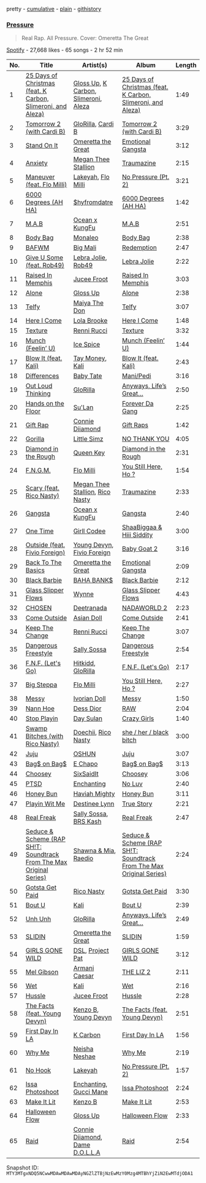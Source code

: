 pretty - [cumulative](/playlists/cumulative/37i9dQZF1DWZwCeILEyQAy.md) - [plain](/playlists/plain/37i9dQZF1DWZwCeILEyQAy) - [githistory](https://github.githistory.xyz/mackorone/spotify-playlist-archive/blob/main/playlists/plain/37i9dQZF1DWZwCeILEyQAy)

### [Pressure](https://open.spotify.com/playlist/37i9dQZF1DWZwCeILEyQAy)

> Real Rap\. All Pressure\. Cover: Omeretta The Great

[Spotify](https://open.spotify.com/user/spotify) - 27,668 likes - 65 songs - 2 hr 52 min

| No. | Title | Artist(s) | Album | Length |
|---|---|---|---|---|
| 1 | [25 Days of Christmas \(feat\. K Carbon, Slimeroni, and Aleza\)](https://open.spotify.com/track/3FbjvZ0r9yIZAT8YXtWItC) | [Gloss Up](https://open.spotify.com/artist/7eDFwYpqsAROCZibWYr5C1), [K Carbon](https://open.spotify.com/artist/5LxoXQBUoD5oftz6xQLv9y), [Slimeroni](https://open.spotify.com/artist/1aSHAWLQKX1Ln5yoHh8mTq), [Aleza](https://open.spotify.com/artist/0cTIgkgGfLEoAAKV7tJnRz) | [25 Days of Christmas \(feat\. K Carbon, Slimeroni, and Aleza\)](https://open.spotify.com/album/1BiH7myT4q3TP9kDTJxjbr) | 1:49 |
| 2 | [Tomorrow 2 \(with Cardi B\)](https://open.spotify.com/track/7KXVIAuw3m2hxZanrpSXS3) | [GloRilla](https://open.spotify.com/artist/2qoQgPAilErOKCwE2Y8wOG), [Cardi B](https://open.spotify.com/artist/4kYSro6naA4h99UJvo89HB) | [Tomorrow 2 \(with Cardi B\)](https://open.spotify.com/album/5o1xUBd8aM7qFhjlBXiIpb) | 3:29 |
| 3 | [Stand On It](https://open.spotify.com/track/5vttUta1Kn5aDGiHopxozA) | [Omeretta the Great](https://open.spotify.com/artist/3wFzTRAvCLEACzbRmgBEHx) | [Emotional Gangsta](https://open.spotify.com/album/09wAIQk3bRrbBlNQZXBv2C) | 3:12 |
| 4 | [Anxiety](https://open.spotify.com/track/6Ve9MNsl8OFg6rHd227bYh) | [Megan Thee Stallion](https://open.spotify.com/artist/181bsRPaVXVlUKXrxwZfHK) | [Traumazine](https://open.spotify.com/album/4YP0h2KGDb20eJuStnBvim) | 2:15 |
| 5 | [Maneuver \(feat\. Flo Milli\)](https://open.spotify.com/track/4bWGHob6LSJ6XV2NtEo5Zi) | [Lakeyah](https://open.spotify.com/artist/77gMBvQ2frbQAPyCeoYGm7), [Flo Milli](https://open.spotify.com/artist/08PvCOlef4xdOr20jFSTPd) | [No Pressure \(Pt\. 2\)](https://open.spotify.com/album/7qFvB2y0azbdCp9j1dyRai) | 3:21 |
| 6 | [6000 Degrees \(AH HA\)](https://open.spotify.com/track/5no1uAP51SFQzZqITUxsfG) | [$hyfromdatre](https://open.spotify.com/artist/3f0iI02WmX2ozlN86BhnmC) | [6000 Degrees \(AH HA\)](https://open.spotify.com/album/4xX7TRWNeiqsCfCgGB5SkH) | 1:42 |
| 7 | [M.A.B](https://open.spotify.com/track/7mU3sIIQtsJ3PlHfMX3rtJ) | [Ocean x KungFu](https://open.spotify.com/artist/1WEXyd2RFcNvcHbCydwP78) | [M.A.B](https://open.spotify.com/album/5snNIfBKB1GssrKQg8zW2c) | 2:51 |
| 8 | [Body Bag](https://open.spotify.com/track/04b0tLlmpRhukCXaXT6l2J) | [Monaleo](https://open.spotify.com/artist/2sflbTtCirog5VxD6jPAfb) | [Body Bag](https://open.spotify.com/album/1uGar7MLJx7xRxSttyCw75) | 2:38 |
| 9 | [BAFWM](https://open.spotify.com/track/47q42DLArt5uwS8oQso7Yy) | [Big Mali](https://open.spotify.com/artist/7x34WSbxJuJnz7pMPWg4Yz) | [Redemption](https://open.spotify.com/album/3WGdvwAomZimfvzf1GT0Er) | 2:47 |
| 10 | [Give U Some \(feat\. Rob49\)](https://open.spotify.com/track/1SDPlyCpP441BhYKcupxc0) | [Lebra Jolie](https://open.spotify.com/artist/3ej8SuMJzEgwFLe2lCBikV), [Rob49](https://open.spotify.com/artist/1jBoSSrbz9n4ehQWA4cZgB) | [Lebra Jolie](https://open.spotify.com/album/28zSKv6y1iWehsGpxGbpW6) | 2:22 |
| 11 | [Raised In Memphis](https://open.spotify.com/track/0jiiCreJo7AbZS0IGOgilc) | [Jucee Froot](https://open.spotify.com/artist/7BtDOCA9U1krM87JITg6bF) | [Raised In Memphis](https://open.spotify.com/album/3pJHIhucJv21752L6wYSwe) | 3:03 |
| 12 | [Alone](https://open.spotify.com/track/4dRnee7aZfEe4DKBIY7otj) | [Gloss Up](https://open.spotify.com/artist/7eDFwYpqsAROCZibWYr5C1) | [Alone](https://open.spotify.com/album/3FzO2HSNQXKeT6XVeeEgws) | 2:38 |
| 13 | [Telfy](https://open.spotify.com/track/4vj1VHAC9n8ZodCqdnauS7) | [Maiya The Don](https://open.spotify.com/artist/6S6u5pS5ywg7rv50rhpobQ) | [Telfy](https://open.spotify.com/album/6jzTgp5UKMbNgqbTbKbDZo) | 3:07 |
| 14 | [Here I Come](https://open.spotify.com/track/24JTap3Y2LHb3icc5iIkNj) | [Lola Brooke](https://open.spotify.com/artist/2Ggj5XNlIb4Lnbqe307FyB) | [Here I Come](https://open.spotify.com/album/5yEN89IGBwa3y0tP2qWAnK) | 1:48 |
| 15 | [Texture](https://open.spotify.com/track/6PVRA5iRJrIEMTGwx45yoA) | [Renni Rucci](https://open.spotify.com/artist/5RnUS48fC3nHEjbKeb8TPz) | [Texture](https://open.spotify.com/album/25wwmPMZFuMCFYdholXIIL) | 3:32 |
| 16 | [Munch \(Feelin’ U\)](https://open.spotify.com/track/1jOgJN75btuUONIdf57vHz) | [Ice Spice](https://open.spotify.com/artist/3LZZPxNDGDFVSIPqf4JuEf) | [Munch \(Feelin’ U\)](https://open.spotify.com/album/0LgFPcU3P2HLGUtBQTBBpv) | 1:44 |
| 17 | [Blow It \(feat\. Kali\)](https://open.spotify.com/track/6dGrg1FaSIuplGe01CkL2I) | [Tay Money](https://open.spotify.com/artist/6R6EfP43F8ZuMcilsE4zs7), [Kali](https://open.spotify.com/artist/1YRqgFNXqRyMDRr8ClS1NL) | [Blow It \(feat\. Kali\)](https://open.spotify.com/album/5EmxmoOuOzwi2sMH6kLiP9) | 2:43 |
| 18 | [Differences](https://open.spotify.com/track/7fMwzEtUwvaV45uArYs2Uv) | [Baby Tate](https://open.spotify.com/artist/3IJ21966TwNZI24MwZHMu4) | [Mani/Pedi](https://open.spotify.com/album/1PggRLfABCLlNktVA64NDh) | 3:16 |
| 19 | [Out Loud Thinking](https://open.spotify.com/track/0EF2x6DfhDECvRVTdJvBDs) | [GloRilla](https://open.spotify.com/artist/2qoQgPAilErOKCwE2Y8wOG) | [Anyways, Life’s Great…](https://open.spotify.com/album/1kLWQJYzHP0kX6peGevMkC) | 2:50 |
| 20 | [Hands on the Floor](https://open.spotify.com/track/0dXjSZ5dX51mZaynbdQeWH) | [Su'Lan](https://open.spotify.com/artist/5Z76BEGQXFYvZxbJx9fL4g) | [Forever Da Gang](https://open.spotify.com/album/1DWBzaZdbcePhYHTDOfi8p) | 2:25 |
| 21 | [Gift Rap](https://open.spotify.com/track/3IVy03WUwjAxp1J5vRudHU) | [Connie Diiamond](https://open.spotify.com/artist/0XJA8RpM6VgQeIYzjnP8wK) | [Gift Raps](https://open.spotify.com/album/66hkSeT4D5DrIzzUZ7lBIF) | 1:42 |
| 22 | [Gorilla](https://open.spotify.com/track/0pJO1tc1GpnxFyQp6Zp82r) | [Little Simz](https://open.spotify.com/artist/6eXZu6O7nAUA5z6vLV8NKI) | [NO THANK YOU](https://open.spotify.com/album/57263zG8Md6XZ9lBUPPYCm) | 4:05 |
| 23 | [Diamond in the Rough](https://open.spotify.com/track/7o4YKb7XhbLGvzJ7CXrkHD) | [Queen Key](https://open.spotify.com/artist/3IhYHKVt0Q9vxCCwiCHahR) | [Diamond in the Rough](https://open.spotify.com/album/0OyiVMDfxkwIfXn5U32iWn) | 2:31 |
| 24 | [F.N.G.M.](https://open.spotify.com/track/1Dzr6fYP7xU0DHD4U7C6WG) | [Flo Milli](https://open.spotify.com/artist/08PvCOlef4xdOr20jFSTPd) | [You Still Here, Ho ?](https://open.spotify.com/album/42C76ZnwdWqEu6zs6NFW1A) | 1:54 |
| 25 | [Scary \(feat\. Rico Nasty\)](https://open.spotify.com/track/0QWauSvdEXExwUUDa4QCsj) | [Megan Thee Stallion](https://open.spotify.com/artist/181bsRPaVXVlUKXrxwZfHK), [Rico Nasty](https://open.spotify.com/artist/2OaHYHb2XcFPvqL3VsyPzU) | [Traumazine](https://open.spotify.com/album/4YP0h2KGDb20eJuStnBvim) | 2:33 |
| 26 | [Gangsta](https://open.spotify.com/track/2DvNZZdyX0ikBzoQLuESiW) | [Ocean x KungFu](https://open.spotify.com/artist/1WEXyd2RFcNvcHbCydwP78) | [Gangsta](https://open.spotify.com/album/6sktE5uRRrWv61xx3f7VsC) | 2:40 |
| 27 | [One Time](https://open.spotify.com/track/7jxcUErTR6k32uunWgVbgl) | [Girll Codee](https://open.spotify.com/artist/2yNSw1444IAEFmZBDr9saO) | [ShaaBiggaa & Hiii Siddity](https://open.spotify.com/album/4mT8qhNHsh2cxrY3TSCEqM) | 3:00 |
| 28 | [Outside \(feat\. Fivio Foreign\)](https://open.spotify.com/track/5lx5zu37Rf592Iby01kroZ) | [Young Devyn](https://open.spotify.com/artist/5JPJZcr0m2OkOEA1pagpSb), [Fivio Foreign](https://open.spotify.com/artist/14CHVeJGrR5xgUGQFV5BVM) | [Baby Goat 2](https://open.spotify.com/album/77KBd69KrqhbtxT5VKe6bC) | 3:16 |
| 29 | [Back To The Basics](https://open.spotify.com/track/0zKpWmBCHseu9ewM1BUII7) | [Omeretta the Great](https://open.spotify.com/artist/3wFzTRAvCLEACzbRmgBEHx) | [Emotional Gangsta](https://open.spotify.com/album/09wAIQk3bRrbBlNQZXBv2C) | 2:09 |
| 30 | [Black Barbie](https://open.spotify.com/track/7vtIPEv0Oom2B5XWh6aSil) | [BAHA BANK$](https://open.spotify.com/artist/0RCAPjosUl0X0PehJ5GKJz) | [Black Barbie](https://open.spotify.com/album/29Z0vuw4ddQvCM0mKE5gJu) | 2:12 |
| 31 | [Glass Slipper Flows](https://open.spotify.com/track/3vErHLskgUGG6CRu07Aggn) | [Wynne](https://open.spotify.com/artist/3fhz0PcZrd3o3xB8APuoPX) | [Glass Slipper Flows](https://open.spotify.com/album/0o4eULaAwjLBMR2Ut7oiRq) | 4:43 |
| 32 | [CHOSEN](https://open.spotify.com/track/4iWKWmaiUfSsREuTD4C0Bs) | [Deetranada](https://open.spotify.com/artist/2wZt8FDVui01y98mChSK0t) | [NADAWORLD 2](https://open.spotify.com/album/2xvKxZaBXgG2VfzxL7Cftd) | 2:23 |
| 33 | [Come Outside](https://open.spotify.com/track/7GUfVFTW0A0tJsfXOHSo9R) | [Asian Doll](https://open.spotify.com/artist/4guK7U9J36z76E1tWecJ0J) | [Come Outside](https://open.spotify.com/album/43KMwZRQfScNnsSKdjWliV) | 2:41 |
| 34 | [Keep The Change](https://open.spotify.com/track/2VlR46jqhpWZKmD8RmZCWl) | [Renni Rucci](https://open.spotify.com/artist/5RnUS48fC3nHEjbKeb8TPz) | [Keep The Change](https://open.spotify.com/album/0KePZJdZrkswyYtFmY4ZzC) | 3:07 |
| 35 | [Dangerous Freestyle](https://open.spotify.com/track/7jxAphH9y4g88DSZQGSMYr) | [Sally Sossa](https://open.spotify.com/artist/58q28H7IgX06YXkPvUtGgR) | [Dangerous Freestyle](https://open.spotify.com/album/6wkGbQOtWNtbn3KLuYgyRI) | 2:54 |
| 36 | [F.N.F\. \(Let's Go\)](https://open.spotify.com/track/1vrFJDrysqmsNAgyjBzx4f) | [Hitkidd](https://open.spotify.com/artist/5pR1zWq3UPsOpW1pTWayLf), [GloRilla](https://open.spotify.com/artist/2qoQgPAilErOKCwE2Y8wOG) | [F.N.F\. \(Let's Go\)](https://open.spotify.com/album/1FkcZKerCfWg4nUItVHf9B) | 2:17 |
| 37 | [Big Steppa](https://open.spotify.com/track/4wS4YABWUMDxcbImu3llWL) | [Flo Milli](https://open.spotify.com/artist/08PvCOlef4xdOr20jFSTPd) | [You Still Here, Ho ?](https://open.spotify.com/album/42C76ZnwdWqEu6zs6NFW1A) | 2:27 |
| 38 | [Messy](https://open.spotify.com/track/6BDfPXdc5LePckeLSN9z8I) | [Ivorian Doll](https://open.spotify.com/artist/5zWJtrglcTFohMajO2qrgd) | [Messy](https://open.spotify.com/album/6EMJGoV0haYpSrqH3pSwzO) | 1:50 |
| 39 | [Nann Hoe](https://open.spotify.com/track/3umaJVPB3ux55pcPAUNOZn) | [Dess Dior](https://open.spotify.com/artist/1RnSjp7u3KIyEJbRiQLs9O) | [RAW](https://open.spotify.com/album/7qjfG80Q4046ra6Pvn6yLc) | 2:04 |
| 40 | [Stop Playin](https://open.spotify.com/track/3dMS8mbPjRvGgiWPobV5lP) | [Day Sulan](https://open.spotify.com/artist/5wrJuArO5sOmhl2QJ1Z0sk) | [Crazy Girls](https://open.spotify.com/album/4v2qjXfnaXaqzjeAgG2ArU) | 1:40 |
| 41 | [Swamp Bitches \(with Rico Nasty\)](https://open.spotify.com/track/2aOG6jVZnTqZwEhjGTcFMM) | [Doechii](https://open.spotify.com/artist/4E2rKHVDssGJm2SCDOMMJB), [Rico Nasty](https://open.spotify.com/artist/2OaHYHb2XcFPvqL3VsyPzU) | [she / her / black bitch](https://open.spotify.com/album/0MndM4dEwGOjtuKE1aP2Tb) | 3:00 |
| 42 | [Juju](https://open.spotify.com/track/7xuESPkxcB2GjA4uCRabC8) | [OSHUN](https://open.spotify.com/artist/3sGyf3EDcvQ4PB9AGIg84M) | [Juju](https://open.spotify.com/album/6iLM2134dGaPKx3eWCyNC0) | 3:07 |
| 43 | [Bag$ on Bag$](https://open.spotify.com/track/1zsjjr1BXuxkA83TZlcQFY) | [E Chapo](https://open.spotify.com/artist/1B1yx0TYWWvufQuFoRqnL6) | [Bag$ on Bag$](https://open.spotify.com/album/6ldurV96sDvUIeJ6H5m1dM) | 3:13 |
| 44 | [Choosey](https://open.spotify.com/track/3ARj9nbJqRHqAGWYIUJ8XR) | [SixSaidIt](https://open.spotify.com/artist/4SBh3nHzdDKtubyOjpkhlb) | [Choosey](https://open.spotify.com/album/5TuXEia8HdUU3I1CIK5ldq) | 3:06 |
| 45 | [PTSD](https://open.spotify.com/track/3iKgOBVydNBwzWxucBI3n4) | [Enchanting](https://open.spotify.com/artist/26XGM4cZDcTgrXo1nis5HT) | [No Luv](https://open.spotify.com/album/3dWR4DigMGjegp0NPBfAV7) | 2:40 |
| 46 | [Honey Bun](https://open.spotify.com/track/20f6NKhIFA61Sw4bjYKHu7) | [Haviah Mighty](https://open.spotify.com/artist/3UROQ34SGxV7h71Z3Gqp8u) | [Honey Bun](https://open.spotify.com/album/4JYcG0gR8kCJ6rd3mKB3hm) | 3:11 |
| 47 | [Playin Wit Me](https://open.spotify.com/track/4j3XWdDzWeqvpRb02OE8hj) | [Destinee Lynn](https://open.spotify.com/artist/7JSfvsQiJjdbYMRDMv1q17) | [True Story](https://open.spotify.com/album/7ecOfBUdKw60vyTNzYOkFb) | 2:21 |
| 48 | [Real Freak](https://open.spotify.com/track/6ThKqlrpzhNKuTLTlhTgl9) | [Sally Sossa](https://open.spotify.com/artist/58q28H7IgX06YXkPvUtGgR), [BRS Kash](https://open.spotify.com/artist/5jJjvmEwRr8epuGZq4eUUa) | [Real Freak](https://open.spotify.com/album/3U6P2BvHZCOuUIl80VQCgq) | 2:47 |
| 49 | [Seduce & Scheme \(RAP SH!T: Soundtrack From The Max Original Series\)](https://open.spotify.com/track/7soX1jrCsDhZdwikQiiibk) | [Shawna & Mia](https://open.spotify.com/artist/1IbE7R5bQCSBeMhVRbWnU7), [Raedio](https://open.spotify.com/artist/0txgDz2yNToARuN2vD7SWD) | [Seduce & Scheme \(RAP SH!T: Soundtrack From The Max Original Series\)](https://open.spotify.com/album/1Vv0VzKUziAaDRqZyJteBh) | 2:24 |
| 50 | [Gotsta Get Paid](https://open.spotify.com/track/05NtQ4hY7LiPApiQrA5P5c) | [Rico Nasty](https://open.spotify.com/artist/2OaHYHb2XcFPvqL3VsyPzU) | [Gotsta Get Paid](https://open.spotify.com/album/0NKxUky8rIoZ2fTeXEIMku) | 3:30 |
| 51 | [Bout U](https://open.spotify.com/track/3QWiUcQwaFsR7a4U1zOKmX) | [Kali](https://open.spotify.com/artist/1YRqgFNXqRyMDRr8ClS1NL) | [Bout U](https://open.spotify.com/album/3rvffEg9rXY78ubquxxwOX) | 2:39 |
| 52 | [Unh Unh](https://open.spotify.com/track/6NBGEI2cU71eT8wM98bF2d) | [GloRilla](https://open.spotify.com/artist/2qoQgPAilErOKCwE2Y8wOG) | [Anyways, Life’s Great…](https://open.spotify.com/album/1kLWQJYzHP0kX6peGevMkC) | 2:49 |
| 53 | [SLIDIN](https://open.spotify.com/track/6MX37FJ73QJM4QdtFn5v5B) | [Omeretta the Great](https://open.spotify.com/artist/3wFzTRAvCLEACzbRmgBEHx) | [SLIDIN](https://open.spotify.com/album/0LwTsPggKFPtaDs7DKEIAv) | 1:59 |
| 54 | [GIRLS GONE WILD](https://open.spotify.com/track/15DRX5FNMYOUkk0SYD3RAz) | [DSL](https://open.spotify.com/artist/3ZfddMr5wPjHHJUCDtKysj), [Project Pat](https://open.spotify.com/artist/08Ld63UgKrJ0nZnCkzHtzc) | [GIRLS GONE WILD](https://open.spotify.com/album/6h2d73S7Wiits2FChXjvvl) | 3:12 |
| 55 | [Mel Gibson](https://open.spotify.com/track/7zMJKI6mD8IaThzNTNXNeY) | [Armani Caesar](https://open.spotify.com/artist/53S3boqktbqiB1JfHzsu1f) | [THE LIZ 2](https://open.spotify.com/album/1dqLryXYQroTAyTfGfb6F0) | 2:11 |
| 56 | [Wet](https://open.spotify.com/track/4RCwUGboTNqqrY2tgy37nF) | [Kali](https://open.spotify.com/artist/1YRqgFNXqRyMDRr8ClS1NL) | [Wet](https://open.spotify.com/album/31TtTfGTyqjNQvTXa6Ig9u) | 2:16 |
| 57 | [Hussle](https://open.spotify.com/track/6dZ8Byzg5XtCa5NdmRuzfn) | [Jucee Froot](https://open.spotify.com/artist/7BtDOCA9U1krM87JITg6bF) | [Hussle](https://open.spotify.com/album/6TX5qO0vgu0QAMFpx9g5Kk) | 2:28 |
| 58 | [The Facts \(feat\. Young Devyn\)](https://open.spotify.com/track/6BnVq5uTzM1w0xVgoXaDFz) | [Kenzo B](https://open.spotify.com/artist/2jllUNKJ1Zc0ycZs8NEMmH), [Young Devyn](https://open.spotify.com/artist/5JPJZcr0m2OkOEA1pagpSb) | [The Facts \(feat\. Young Devyn\)](https://open.spotify.com/album/7B2yY2hUEafca5pbgyWi9t) | 2:51 |
| 59 | [First Day In LA](https://open.spotify.com/track/1OdtpdyOeGpYtlTfekIWAJ) | [K Carbon](https://open.spotify.com/artist/5LxoXQBUoD5oftz6xQLv9y) | [First Day In LA](https://open.spotify.com/album/3M5P1wm4AVl1sIeVOjFt0B) | 1:56 |
| 60 | [Why Me](https://open.spotify.com/track/58t3CCrolRpZOsuAMdDZSQ) | [Neisha Neshae](https://open.spotify.com/artist/7IAHqUnycA5bsMGTVxmqJg) | [Why Me](https://open.spotify.com/album/4i9hsqsasNXuj6RXXAtyXE) | 2:19 |
| 61 | [No Hook](https://open.spotify.com/track/2qPevuRQkYmm5dvJYWDCny) | [Lakeyah](https://open.spotify.com/artist/77gMBvQ2frbQAPyCeoYGm7) | [No Pressure \(Pt\. 2\)](https://open.spotify.com/album/7qFvB2y0azbdCp9j1dyRai) | 1:57 |
| 62 | [Issa Photoshoot](https://open.spotify.com/track/49MICz2iDO0E4suYyVYr62) | [Enchanting](https://open.spotify.com/artist/26XGM4cZDcTgrXo1nis5HT), [Gucci Mane](https://open.spotify.com/artist/13y7CgLHjMVRMDqxdx0Xdo) | [Issa Photoshoot](https://open.spotify.com/album/2e4aU3kX5YwcF1e52ZXeF0) | 2:24 |
| 63 | [Make It Lit](https://open.spotify.com/track/17UlPmEGyHxCC3BMRv9Kel) | [Kenzo B](https://open.spotify.com/artist/2jllUNKJ1Zc0ycZs8NEMmH) | [Make It Lit](https://open.spotify.com/album/5ItLGaYeJEH6C1h4iSKoDH) | 2:53 |
| 64 | [Halloween Flow](https://open.spotify.com/track/3egVNaIw2ySbYKwqYgZiAX) | [Gloss Up](https://open.spotify.com/artist/7eDFwYpqsAROCZibWYr5C1) | [Halloween Flow](https://open.spotify.com/album/19E9DLLVGzf9aYAEoy7lwa) | 2:33 |
| 65 | [Raid](https://open.spotify.com/track/3AzAbVJqwsnrO5eqqH8pQB) | [Connie Diiamond](https://open.spotify.com/artist/0XJA8RpM6VgQeIYzjnP8wK), [Dame D.O.L.L.A](https://open.spotify.com/artist/6H6svVOQLsIH1uK7KedZoQ) | [Raid](https://open.spotify.com/album/6OCUNppa3p86QjYrMQYzum) | 2:54 |

Snapshot ID: `MTY3MTgxNDQ5NCwwMDAwMDAwMDAyNGZlZTBjNzEwMzY0Mzg4MTBhYjZiN2EwMTdjODA1`
